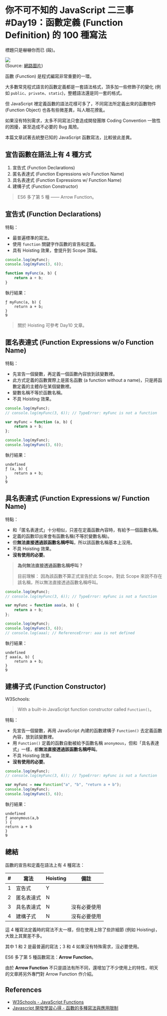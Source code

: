 # 你不可不知的 JavaScript 二三事#Day19：函數定義 (Function Definition) 的 100 種寫法

標題只是嚇嚇你而已 (毆)。

![](https://thumbs.gfycat.com/ScrawnyDisloyalHeifer-size_restricted.gif)  
(Source: [網路圖片](https://thumbs.gfycat.com/ScrawnyDisloyalHeifer-size_restricted.gif))

函數 (Function) 是程式編寫非常重要的一環。

大多數常見程式語言的函數定義都是一套語法格式，頂多加一些修飾子的變化 (例如 `public`、`private`、`static`)，整體語法還是同一套的格式。

但 JavaScript 裡定義函數的語法花樣可多了，不同寫法所定義出來的函數物件 (Function Object) 也各有些微差異，叫人眼花撩亂。

如果沒有特別需求，太多不同寫法只會造成開發團隊 Coding Convention 一致性的困擾，甚至造成不必要的 Bug 風險。

本篇文章試著去統整已知的 JavaScript 函數寫法，比較彼此差異。


## 宣告函數在語法上有 4 種方式

1. 宣告式 (Function Declarations)
2. 匿名表達式 (Function Expressions w/o Function Name)
3. 具名表達式 (Function Expressions w/ Function Name)
4. 建構子式 (Function Constructor)

> ES6 多了第 5 種 —— Arrow Function。


## 宣告式 (Function Declarations)

特點：
* 最普遍標準的寫法。
* 使用 `function` 關鍵字作函數的宣告和定義。
* 具有 Hoisting 效果，會提升到 Scope 頂端。


```js
console.log(myFunc);
console.log(myFunc(3, 6));

function myFunc(a, b) {
    return a + b;
}
```

執行結果：

```
ƒ myFunc(a, b) {
    return a + b;
}
9
```

> 關於 Hoisting 可參考 Day10 文章。




## 匿名表達式 (Function Expressions w/o Function Name)

特點：
* 先宣告一個變數，再定義一個函數內容放到該變數裡。
* 此方式定義的函數實際上是匿名函數 (a function without a name)，只是將函數定義的主體存在某個變數裡。
* 變數名稱不等於函數名稱。
* 不具 Hoisting 效果。

```js
console.log(myFunc);
// console.log(myFunc(3, 6)); // TypeError: myFunc is not a function

var myFunc = function (a, b) {
    return a + b;
};

console.log(myFunc);
console.log(myFunc(3, 6));
```

執行結果：

```
undefined
ƒ (a, b) {
    return a + b;
}
9
```


## 具名表達式 (Function Expressions w/ Function Name)

特點：
* 和「匿名表達式」十分相似，只差在定義函數內容時，有給予一個函數名稱。
* 定義的函數印出來會有函數名稱(不等於變數名稱)。
* 但**無法直接透過該函數名稱呼叫**，所以該函數名稱基本上沒用。
* 不具 Hoisting 效果。
* **沒有使用的必要**。

> **為何無法直接透過函數名稱呼叫？**
>
> 目前理解：
> 因為該函數不算正式宣告於此 Scope，對此 Scope 來說不存在該名稱，所以無法直接透過函數名稱呼叫。

```js
console.log(myFunc);
// console.log(myFunc(3, 6)); // TypeError: myFunc is not a function

var myFunc = function aaa(a, b) {
    return a + b;
};

console.log(myFunc);
console.log(myFunc(3, 6));
// console.log(aaa); // ReferenceError: aaa is not defined
```

執行結果：

```
undefined
ƒ aaa(a, b) {
    return a + b;
}
9
```


## 建構子式 (Function Constructor)

W3Schools:
> With a built-in JavaScript function constructor called `Function()`。

特點：
* 先宣告一個變數，再用 JavaScript 內建的函數建構子 `Function()` 去定義函數內容，放到該變數裡。
* 用 `Function()` 定義的函數自動被給予函數名稱 `anonymous`，但和「具名表達式」一樣，都**無法直接透過該函數名稱呼叫**。
* 不具 Hoisting 效果。
* **沒有使用的必要**。

```js
console.log(myFunc);
// console.log(myFunc(3, 6)); // TypeError: myFunc is not a function

var myFunc = new Function("a", "b", "return a + b");
console.log(myFunc);
console.log(myFunc(3, 6));
```

執行結果：

```
undefined
ƒ anonymous(a,b
) {
return a + b
}
9
```




## 總結

函數的宣告和定義在語法上有 4 種寫法：

| # | 寫法          | Hoisting | 備註         |
|---| ------------- | -------- | ------------ |
| 1 | 宣告式        |    Y     |              |
| 2 | 匿名表達式    |    N     |              |
| 3 | 具名表達式    |    N     | 沒有必要使用 |
| 4 | 建構子式      |    N     | 沒有必要使用 |

這 4 種寫法定義時的寫法不太一樣，但在使用上除了些許細節 (例如 Hoisting)，大致上其實差不多。

其中 1 和 2 是最普遍的寫法；3 和 4 如果沒有特殊需求，沒必要使用。

ES6 多了第 5 種函數寫法：**Arrow Function**。

由於 **Arrow Function** 不只是語法有所不同，還增加了不少使用上的特性，明天的文章將另外專門對 Arrow Function 作介紹。


## References
* [W3Schools - JavaScript Functions](https://www.w3schools.com/js/js_functions.asp)
* [Javascript 開發學習心得 - 函數的多種寫法與應用限制](http://sweeteason.pixnet.net/blog/post/40371736)
